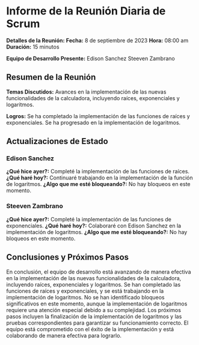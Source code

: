 # Informe de la Reunión Diaria de Scrum

**Detalles de la Reunión:**
**Fecha:** 8 de septiembre de 2023
**Hora:** 08:00 am
**Duración:** 15 minutos

**Equipo de Desarrollo Presente:**
 Edison Sanchez
 Steeven Zambrano

## Resumen de la Reunión

**Temas Discutidos:** Avances en la implementación de las nuevas funcionalidades de la calculadora, incluyendo raíces, exponenciales y logaritmos.

**Logros:** Se ha completado la implementación de las funciones de raíces y exponenciales. Se ha progresado en la implementación de logaritmos.

## Actualizaciones de Estado

### Edison Sanchez

**¿Qué hice ayer?:** Completé la implementación de las funciones de raíces.
**¿Qué haré hoy?:** Continuaré trabajando en la implementación de la función de logaritmos.
**¿Algo que me esté bloqueando?:** No hay bloqueos en este momento.

### Steeven Zambrano

**¿Qué hice ayer?:** Completé la implementación de las funciones de exponenciales.
**¿Qué haré hoy?:** Colaboraré con Edison Sanchez en la implementación de logaritmos.
**¿Algo que me esté bloqueando?:** No hay bloqueos en este momento.

## Conclusiones y Próximos Pasos

En conclusión, el equipo de desarrollo está avanzando de manera efectiva en la implementación de las nuevas funcionalidades de la calculadora, incluyendo raíces, exponenciales y logaritmos. Se han completado las funciones de raíces y exponenciales, y se está trabajando en la implementación de logaritmos. No se han identificado bloqueos significativos en este momento, aunque la implementación de logaritmos requiere una atención especial debido a su complejidad. Los próximos pasos incluyen la finalización de la implementación de logaritmos y las pruebas correspondientes para garantizar su funcionamiento correcto. El equipo está comprometido con el éxito de la implementación y está colaborando de manera efectiva para lograrlo.
